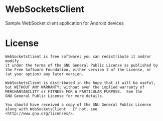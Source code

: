 WebSocketsClient
================

Sample WebSocket client application for Android devices

License
=======

    WebSocketsClient is free software: you can redistribute it and/or modify
    it under the terms of the GNU General Public License as published by
    the Free Software Foundation, either version 3 of the License, or
    (at your option) any later version.

    WebSocketsClient is distributed in the hope that it will be useful,
    but WITHOUT ANY WARRANTY; without even the implied warranty of
    MERCHANTABILITY or FITNESS FOR A PARTICULAR PURPOSE.  See the
    GNU General Public License for more details.

    You should have received a copy of the GNU General Public License
    along with WebSocketsClient.  If not, see <http://www.gnu.org/licenses/>.
